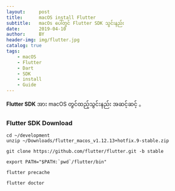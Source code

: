 ```yaml
---
layout:     post
title:      macOS install Flutter
subtitle:   macOs ပေါ်တွင် Flutter SDK သွင်းနည်း
date:       2019-04-10
author:     BY
header-img: img/flutter.jpg
catalog: true
tags:
    - macOS
    - Flutter
    - Dart
    - SDK
    - install
    - Guide
---
```

 **Flutter SDK** အား macOS တွင်ထည့်သွင်းနည်း အဆင့်ဆင့် 。

### Flutter SDK Download

```
cd ~/development
unzip ~/Downloads/flutter_macos_v1.12.13+hotfix.9-stable.zip
```

```
git clone https://github.com/flutter/flutter.git -b stable
```

```
export PATH="$PATH:`pwd`/flutter/bin"

```

```
flutter precache
```

```
flutter doctor
```



